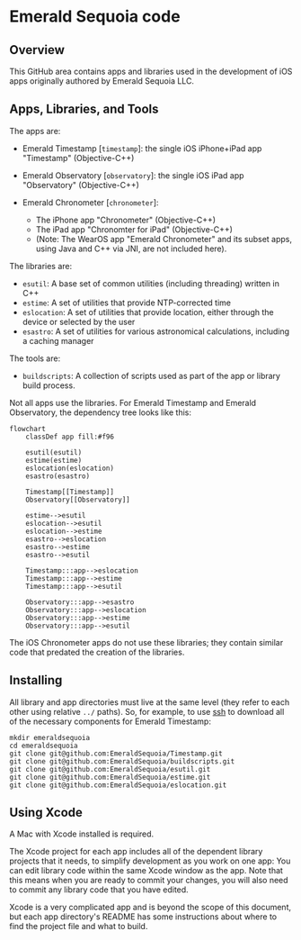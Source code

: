 # Emerald Sequoia code

## Overview

This GitHub area contains apps and libraries used in the development of iOS apps originally authored by Emerald Sequoia LLC.

## Apps, Libraries, and Tools

The apps are:

*   Emerald Timestamp [`timestamp`]: the single iOS iPhone+iPad app "Timestamp" (Objective-C++)
*   Emerald Observatory [`observatory`]: the single iOS iPad app "Observatory" (Objective-C++)
*   Emerald Chronometer [`chronometer`]:

    *   The iPhone app "Chronometer" (Objective-C++)
    *   The iPad app "Chronomter for iPad" (Objective-C++)
    *   (Note: The WearOS app "Emerald Chronometer" and its subset apps, using Java and C++ via JNI, are
        not included here).

The libraries are:

*   `esutil`: A base set of common utilities (including threading) written in C++
*   `estime`: A set of utilities that provide NTP-corrected time
*   `eslocation`: A set of utilities that provide location, either through the device or selected by the user
*   `esastro`: A set of utilities for various astronomical calculations, including a caching manager

The tools are:
*   `buildscripts`: A collection of scripts used as part of the app or library build process.

Not all apps use the libraries. For Emerald Timestamp and Emerald Observatory, the dependency tree looks like this:

```mermaid
flowchart
    classDef app fill:#f96

    esutil(esutil)
    estime(estime)
    eslocation(eslocation)
    esastro(esastro)

    Timestamp[[Timestamp]]
    Observatory[[Observatory]]

    estime-->esutil
    eslocation-->esutil
    eslocation-->estime
    esastro-->eslocation
    esastro-->estime
    esastro-->esutil

    Timestamp:::app-->eslocation
    Timestamp:::app-->estime
    Timestamp:::app-->esutil

    Observatory:::app-->esastro
    Observatory:::app-->eslocation
    Observatory:::app-->estime
    Observatory:::app-->esutil
```

The iOS Chronometer apps do not use these libraries; they contain similar code that predated the creation of the libraries.

## Installing

All library and app directories must live at the same level (they refer to each other using relative `../` paths). So, for example, to use [ssh](https://docs.github.com/en/authentication/connecting-to-github-with-ssh) to download all of the necessary components for Emerald Timestamp:

```shell
mkdir emeraldsequoia
cd emeraldsequoia
git clone git@github.com:EmeraldSequoia/Timestamp.git
git clone git@github.com:EmeraldSequoia/buildscripts.git
git clone git@github.com:EmeraldSequoia/esutil.git
git clone git@github.com:EmeraldSequoia/estime.git
git clone git@github.com:EmeraldSequoia/eslocation.git
```

## Using Xcode

A Mac with Xcode installed is required.

The Xcode project for each app includes all of the dependent library
projects that it needs, to simplify development as you work on one
app: You can edit library code within the same Xcode window as the
app. Note that this means when you are ready to commit your changes,
you will also need to commit any library code that you have edited.

Xcode is a very complicated app and is beyond the scope of this
document, but each app directory's README has some instructions about
where to find the project file and what to build.
